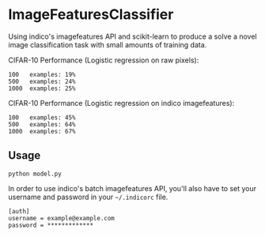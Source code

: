 # ImageFeaturesClassifier

Using indico's imagefeatures API and scikit-learn to produce a solve a novel image classification task with small amounts of training data.

CIFAR-10 Performance (Logistic regression on raw pixels):
```
100   examples: 19%
500   examples: 24%
1000  examples: 25%
```

CIFAR-10 Performance (Logistic regression on indico imagefeatures):
```
100   examples: 45%     
500   examples: 64% 
1000  examples: 67%
```

Usage
-----

```
python model.py
```

In order to use indico's batch imagefeatures API, you'll also have to set your username and password in your `~/.indicorc` file.

```
[auth]
username = example@example.com
password = *************
```

